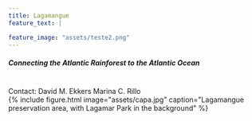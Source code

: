 ```yaml
---
title: Lagamangue
feature_text: |

feature_image: "assets/teste2.png"
---  
```

  
##### Connecting the Atlantic Rainforest to the Atlantic Ocean  
<br />
Contact:  
David M. Ekkers  <david.m.ekkers@gmail.com>  
Marina C. Rillo  <rillomarina@gmail.com>  
<br />
{% include figure.html image="assets/capa.jpg" caption="Lagamangue preservation area, with Lagamar Park in the background" %}
